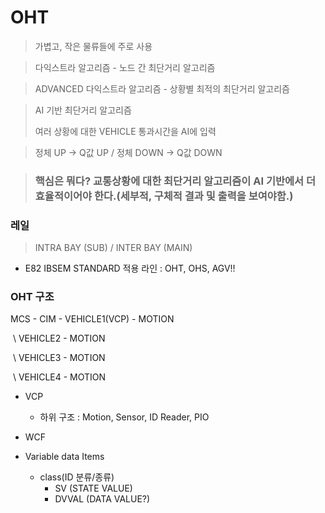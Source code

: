 # OHT

> 가볍고, 작은 물류들에 주로 사용

> 다익스트라 알고리즘 - 노드 간 최단거리 알고리즘

> ADVANCED 다익스트라 알고리즘 - 상황별 최적의 최단거리 알고리즘

> AI 기반 최단거리 알고리즘
>
> 여러 상황에 대한 VEHICLE 통과시간을 AI에 입력

> 정체 UP -> Q값  UP / 정체 DOWN -> Q값 DOWN

> ### 핵심은 뭐다? 교통상황에 대한 최단거리 알고리즘이 AI 기반에서 더 효율적이어야 한다.(세부적, 구체적 결과 및 출력을 보여야함.)

### 레일

> INTRA BAY (SUB) / INTER BAY (MAIN)



- E82 IBSEM STANDARD 적용 라인 : OHT, OHS, AGV!! 

### OHT 구조

MCS - CIM - VEHICLE1(VCP) - MOTION

​                   \ VEHICLE2 - MOTION

​                   \ VEHICLE3 - MOTION

​                   \ VEHICLE4 - MOTION



- VCP
  - 하위 구조 : Motion, Sensor, ID Reader, PIO

- WCF
- Variable data Items
  - class(ID 분류/종류)
    - SV (STATE VALUE)
    - DVVAL (DATA VALUE?)

